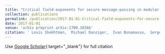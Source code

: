 ```yaml
---
title: "Critical field-exponents for secure message-passing in modular networks"
collection: publications
permalink: /publication/2017-01-01-Critical-field-exponents-for-secure-message-passing-in-modular-networks
date: 2017-01-01
venue: 'arXiv preprint arXiv:1709.10366'
citation: ' Louis Shekhtman,  Michael Danziger,  Ivan Bonamassa,  Sergey Buldyrev,  Guido Caldarelli,  Vinko Zlatic,  Shlomo Havlin, &quot;Critical field-exponents for secure message-passing in modular networks.&quot; arXiv preprint arXiv:1709.10366, 2017.'
---
```

Use [Google Scholar](https://scholar.google.com/scholar?q=Critical+field+exponents+for+secure+message+passing+in+modular+networks){:target="_blank"} for full citation